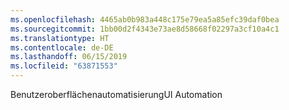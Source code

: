 ```yaml
---
ms.openlocfilehash: 4465ab0b983a448c175e79ea5a85efc39daf0bea
ms.sourcegitcommit: 1bb00d2f4343e73ae8d58668f02297a3cf10a4c1
ms.translationtype: HT
ms.contentlocale: de-DE
ms.lasthandoff: 06/15/2019
ms.locfileid: "63871553"
---
```

<span data-ttu-id="bf097-101">Benutzeroberflächenautomatisierung</span><span class="sxs-lookup"><span data-stu-id="bf097-101">UI Automation</span></span>